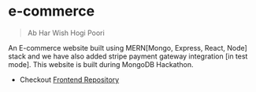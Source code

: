 # e-commerce
> Ab Har Wish Hogi Poori   


An E-commerce website built using MERN[Mongo, Express, React, Node] stack and we have also added stripe payment gateway integration [in test mode].
This website is built during MongoDB Hackathon.

- Checkout [Frontend Repository](https://github.com/harikanani/e-commerce-frontend)
